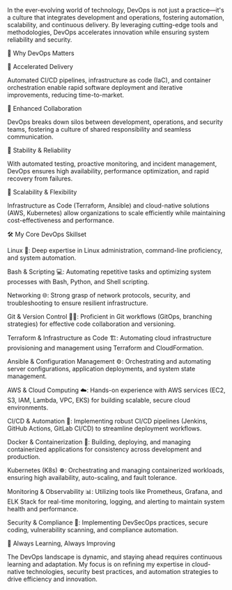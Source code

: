 In the ever-evolving world of technology, DevOps is not just a practice—it's a culture that integrates development and operations, fostering automation, scalability, and continuous delivery. By leveraging cutting-edge tools and methodologies, DevOps accelerates innovation while ensuring system reliability and security.

🚀 Why DevOps Matters

🔹 Accelerated Delivery

Automated CI/CD pipelines, infrastructure as code (IaC), and container orchestration enable rapid software deployment and iterative improvements, reducing time-to-market.

🔹 Enhanced Collaboration

DevOps breaks down silos between development, operations, and security teams, fostering a culture of shared responsibility and seamless communication.

🔹 Stability & Reliability

With automated testing, proactive monitoring, and incident management, DevOps ensures high availability, performance optimization, and rapid recovery from failures.

🔹 Scalability & Flexibility

Infrastructure as Code (Terraform, Ansible) and cloud-native solutions (AWS, Kubernetes) allow organizations to scale efficiently while maintaining cost-effectiveness and performance.

🛠️ My Core DevOps Skillset

Linux 🐧: Deep expertise in Linux administration, command-line proficiency, and system automation.

Bash & Scripting 💻: Automating repetitive tasks and optimizing system processes with Bash, Python, and Shell scripting.

Networking 🌐: Strong grasp of network protocols, security, and troubleshooting to ensure resilient infrastructure.

Git & Version Control 🧑‍💻: Proficient in Git workflows (GitOps, branching strategies) for effective code collaboration and versioning.

Terraform & Infrastructure as Code 🏗️: Automating cloud infrastructure provisioning and management using Terraform and CloudFormation.

Ansible & Configuration Management ⚙️: Orchestrating and automating server configurations, application deployments, and system state management.

AWS & Cloud Computing ☁️: Hands-on experience with AWS services (EC2, S3, IAM, Lambda, VPC, EKS) for building scalable, secure cloud environments.

CI/CD & Automation 🔄: Implementing robust CI/CD pipelines (Jenkins, GitHub Actions, GitLab CI/CD) to streamline deployment workflows.

Docker & Containerization 🐳: Building, deploying, and managing containerized applications for consistency across development and production.

Kubernetes (K8s) ☸️: Orchestrating and managing containerized workloads, ensuring high availability, auto-scaling, and fault tolerance.

Monitoring & Observability 📊: Utilizing tools like Prometheus, Grafana, and ELK Stack for real-time monitoring, logging, and alerting to maintain system health and performance.

Security & Compliance 🔐: Implementing DevSecOps practices, secure coding, vulnerability scanning, and compliance automation.

🚀 Always Learning, Always Improving

The DevOps landscape is dynamic, and staying ahead requires continuous learning and adaptation. My focus is on refining my expertise in cloud-native technologies, security best practices, and automation strategies to drive efficiency and innovation.


